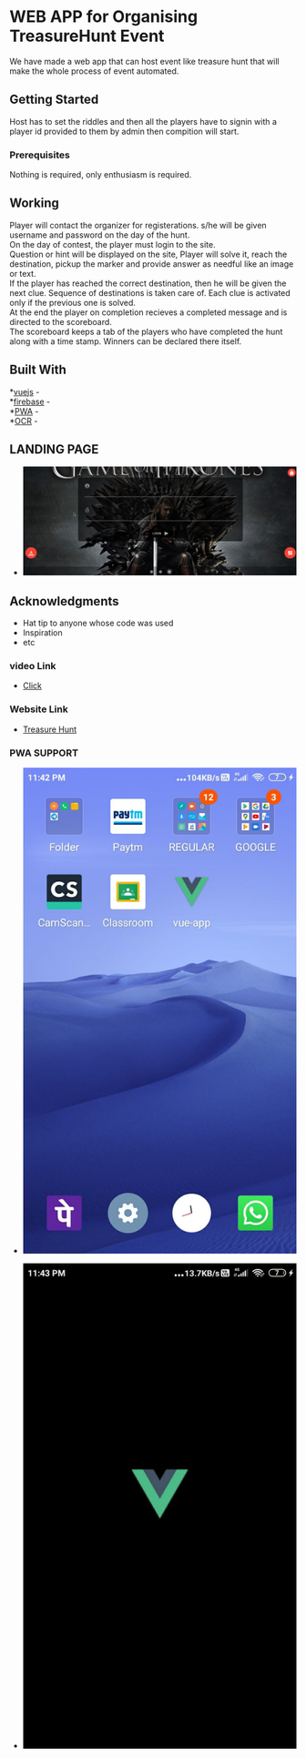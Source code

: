 # WEB APP for Organising TreasureHunt Event
We have made a web app that can host event like treasure hunt that will make the whole process of event automated. 

## Getting Started
Host has to set the riddles and then all the players have to signin with a player id provided to them by admin then compition will start.

### Prerequisites
Nothing is required, only enthusiasm is required.

## Working
Player will contact the organizer for registerations. s/he will be given username and password on the day of the hunt.  
On the day of contest, the player must login to the site.  
Question or hint will be displayed on the site, Player will solve it, reach the destination, pickup the marker and provide answer as needful like an image or text.  
If the player has reached the correct destination, then he will be given the next clue. Sequence of destinations is taken care of. Each clue is activated only if the previous one is solved.  
At the end the player on completion recieves a completed message and is directed to the scoreboard.  
The scoreboard keeps a tab of the players who have completed the hunt along with a time stamp. Winners can be declared there itself.  


## Built With
*[vuejs](https://vuejs.org/) -  
*[firebase](https://firebase.google.com/) -  
*[PWA](https://web.dev/progressive-web-apps/) -  
*[OCR](https://en.wikipedia.org/wiki/Optical_character_recognition/) -


## LANDING PAGE

* ![PWA](https://github.com/architlatkar27/miniHack/blob/master/land.png?raw=true)

## Acknowledgments

* Hat tip to anyone whose code was used
* Inspiration
* etc


### video Link
* [Click](https://drive.google.com/file/d/1vBbOBT4eQkQEH0CktANHPm7A24BqmwqH/view?usp=sharing)

### Website Link
* [Treasure Hunt](https://jhabarbhati.co/)



### PWA SUPPORT

* ![Image description](https://raw.githubusercontent.com/architlatkar27/miniHack/master/a.jpeg)

* ![PWA](https://github.com/architlatkar27/miniHack/blob/master/b.jpeg?raw=true)


